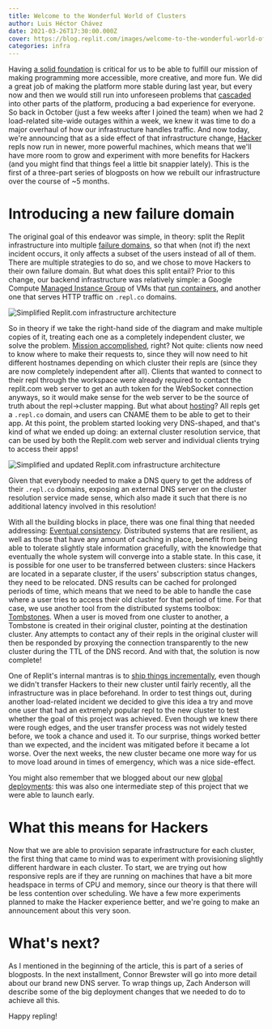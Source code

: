 ```yaml
---
title: Welcome to the Wonderful World of Clusters
author: Luis Héctor Chávez
date: 2021-03-26T17:30:00.000Z
cover: https://blog.replit.com/images/welcome-to-the-wonderful-world-of-clusters/clusters-after.png
categories: infra
---
```


Having [a solid foundation](https://blog.replit.com/quality) is critical for us to be able to fulfill our mission of making programming more accessible, more creative, and more fun. We did a great job of making the platform more stable during last year, but every now and then we would still run into unforeseen problems that [cascaded](https://en.wikipedia.org/wiki/Cascading_failure) into other parts of the platform, producing a bad experience for everyone. So back in October (just a few weeks after I joined the team) when we had 2 load-related site-wide outages within a week, we knew it was time to do a major overhaul of how our infrastructure handles traffic. And now today, we're announcing that as a side effect of that infrastructure change, [Hacker](https://replit.com/site/pricing) repls now run in newer, more powerful machines, which means that we'll have more room to grow and experiment with more benefits for Hackers (and you might find that things feel a little bit snappier lately). This is the first of a three-part series of blogposts on how we rebuilt our infrastructure over the course of ~5 months.

# Introducing a new failure domain

The original goal of this endeavor was simple, in theory: split the Replit infrastructure into multiple [failure domains](https://en.wikipedia.org/wiki/Failure_domain), so that when (not if) the next incident occurs, it only affects a subset of the users instead of all of them. There are multiple strategies to do so, and we chose to move Hackers to their own failure domain. But what does this split entail? Prior to this change, our backend infrastructure was relatively simple: a Google Compute [Managed Instance Group](https://cloud.google.com/compute/docs/instance-groups) of VMs that [run containers](https://blog.replit.com/killing-containers-at-scale#replit-architecture), and another one that serves HTTP traffic on `.repl.co` domains.

![Simplified Replit.com infrastructure architecture](https://blog.replit.com/images/welcome-to-the-wonderful-world-of-clusters/clusters-before.png "Simplified Replit.com infrastructure architecture")

So in theory if we take the right-hand side of the diagram and make multiple copies of it, treating each one as a completely independent cluster, we solve the problem. [Mission accomplished](https://i.kym-cdn.com/entries/icons/original/000/001/899/mission_accomplished.jpg), right? Not quite: clients now need to know where to make their requests to, since they will now need to hit different hostnames depending on which cluster their repls are (since they are now completely independent after all). Clients that wanted to connect to their repl through the workspace were already required to contact the replit.com web server to get an auth token for the WebSocket connection anyways, so it would make sense for the web server to be the source of truth about the repl->cluster mapping. But what about [hosting](https://blog.replit.com/hosting)? All repls get a `.repl.co` domain, and users can CNAME them to be able to get to their app. At this point, the problem started looking very DNS-shaped, and that's kind of what we ended up doing: an external cluster resolution service, that can be used by both the Replit.com web server and individual clients trying to access their apps!

![Simplified and updated Replit.com infrastructure architecture](https://blog.replit.com/images/welcome-to-the-wonderful-world-of-clusters/clusters-after.png "Simplified and updated Replit.com infrastructure architecture")

Given that everybody needed to make a DNS query to get the address of their `.repl.co` domains, exposing an external DNS server on the cluster resolution service made sense, which also made it such that there is no additional latency involved in this resolution!

With all the building blocks in place, there was one final thing that needed addressing: [Eventual consistency](https://en.wikipedia.org/wiki/Eventual_consistency). Distributed systems that are resilient, as well as those that have any amount of caching in place, benefit from being able to tolerate slightly stale information gracefully, with the knowledge that eventually the whole system will converge into a stable state. In this case, it is possible for one user to be transferred between clusters: since Hackers are located in a separate cluster, if the users' subscription status changes, they need to be relocated. DNS results can be cached for prolonged periods of time, which means that we need to be able to handle the case where a user tries to access their old cluster for that period of time. For that case, we use another tool from the distributed systems toolbox: [Tombstones](https://en.wikipedia.org/wiki/Tombstone_(data_store)). When a user is moved from one cluster to another, a Tombstone is created in their original cluster, pointing at the destination cluster. Any attempts to contact any of their repls in the original cluster will then be responded by proxying the connection transparently to the new cluster during the TTL of the DNS record. And with that, the solution is now complete!

One of Replit's internal mantras is to [ship things incrementally](https://freakonomics.com/podcast/in-praise-of-incrementalism/), even though we didn't transfer Hackers to their new cluster until fairly recently, all the infrastructure was in place beforehand. In order to test things out, during another load-related incident we decided to give this idea a try and move one user that had an extremely popular repl to the new cluster to test whether the goal of this project was achieved. Even though we knew there were rough edges, and the user transfer process was not widely tested before, we took a chance and used it. To our surprise, things worked better than we expected, and the incident was mitigated before it became a lot worse. Over the next weeks, the new cluster became one more way for us to move load around in times of emergency, which was a nice side-effect.

You might also remember that we blogged about our new [global deployments](https://blog.replit.com/global): this was also one intermediate step of this project that we were able to launch early.

# What this means for Hackers

Now that we are able to provision separate infrastructure for each cluster, the first thing that came to mind was to experiment with provisioning slightly different hardware in each cluster. To start, we are trying out how responsive repls are if they are running on machines that have a bit more headspace in terms of CPU and memory, since our theory is that there will be less contention over scheduling. We have a few more experiments planned to make the Hacker experience better, and we're going to make an announcement about this very soon.

# What's next?

As I mentioned in the beginning of the article, this is part of a series of blogposts. In the next installment, Connor Brewster will go into more detail about our brand new DNS server. To wrap things up, Zach Anderson will describe some of the big deployment changes that we needed to do to achieve all this.

Happy repling!